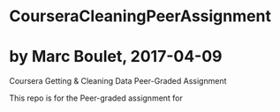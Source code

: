 # CourseraCleaningPeerAssignment
# by Marc Boulet, 2017-04-09
Coursera Getting &amp; Cleaning Data Peer-Graded Assignment 

This repo is for the Peer-graded assignment for 
